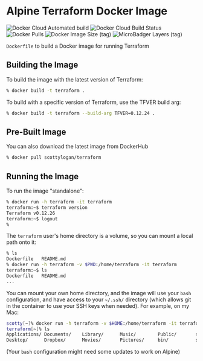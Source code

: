# Alpine Terraform Docker Image

![Docker Cloud Automated build](https://img.shields.io/docker/cloud/automated/scottylogan/terraform)
![Docker Cloud Build Status](https://img.shields.io/docker/cloud/build/scottylogan/terraform)
![Docker Pulls](https://img.shields.io/docker/pulls/scottylogan/terraform)
![Docker Image Size (tag)](https://img.shields.io/docker/image-size/scottylogan/terraform/latest)
![MicroBadger Layers (tag)](https://img.shields.io/microbadger/layers/scottylogan/terraform/latest)

`Dockerfile` to build a Docker image for running Terraform

## Building the Image

To build the image with the latest version of Terraform:

```bash
% docker build -t terraform .
```

To build with a specific version of Terraform, use the TFVER build arg:

```bash
% docker build -t terraform --build-arg TFVER=0.12.24 .
```

## Pre-Built Image

You can also download the latest image from DockerHub

```bash
% docker pull scottylogan/terraform
```

## Running the Image

To run the image "standalone":

```bash
% docker run -h terraform -it terraform
terraform:~$ terraform version
Terraform v0.12.26
terraform:~$ logout
%
```

The `terraform` user's home directory is a volume, so you can mount a local path onto it:

```bash
% ls
Dockerfile   README.md
% docker run -h terraform -v $PWD:/home/terraform -it terraform
terraform:~$ ls
Dockerfile   README.md
...
```

You can mount your own home directory, and the image will use your `bash` configuration, and have access to your `~/.ssh/` directory (which allows git in the container to use your SSH keys when needed). For example, on my Mac:

```bash
scotty[~]% docker run -h terraform -v $HOME:/home/terraform -it terraform
terraform[~]% ls
Applications/ Documents/    Library/      Music/        Public/       share/
Desktop/      Dropbox/      Movies/       Pictures/     bin/          src/
```

(Your `bash` configuration might need some updates to work on Alpine)

